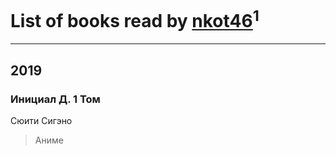 # List of books read by [nkot46](http://vk.com/id104299837)<sup>1</sup>
---

## 2019

### Инициал Д. 1 Том
Сюити Сигэно
> Аниме




